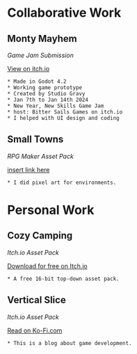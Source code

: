 # Collaborative Work

## Monty Mayhem
*Game Jam Submission*

[View on itch.io](https://maib.itch.io/montymayhem)

```
* Made in Godot 4.2
* Working game prototype
* Created by Studio Gravy
* Jan 7th to Jan 14th 2024
* New Year, New Skills Game Jam
* host: Bitter Sails Games on itch.io
* I helped with UI design and coding
```

## Small Towns
*RPG Maker Asset Pack*

[insert link here](tbd)

```
* I did pixel art for environments.
```

# Personal Work

## Cozy Camping
*Itch.io Asset Pack*

[Download for free on Itch.io](https://itch.io/embed/2474335)

```
* A free 16-bit top-down asset pack.
```

## Vertical Slice
*Itch.io Asset Pack*

[Read on Ko-Fi.com](https://ko-fi.com/cassjune)

```
* This is a blog about game development.
```